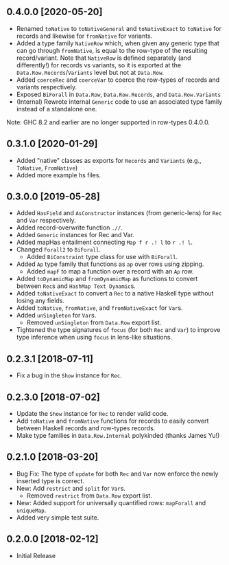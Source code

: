 ## 0.4.0.0 [2020-05-20]
- Renamed `toNative` to `toNativeGeneral` and `toNativeExact` to `toNative` for records and likewise for `fromNative` for variants.
- Added a type family `NativeRow` which, when given any generic type that can go through `fromNative`, is equal to the row-type of the resulting record/variant.  Note that `NativeRow` is defined separately (and differently!) for records vs variants, so it is exported at the `Data.Row.Records`/`Variants` level but not at `Data.Row`.
- Added `coerceRec` and `coerceVar` to coerce the row-types of records and variants respectively.
- Exposed `BiForall` in `Data.Row`, `Data.Row.Records`, and `Data.Row.Variants`
- (Internal) Rewrote internal `Generic` code to use an associated type family instead of a standalone one.

Note: GHC 8.2 and earlier are no longer supported in row-types 0.4.0.0.

## 0.3.1.0 [2020-01-29]
- Added "native" classes as exports for `Records` and `Variants` (e.g., `ToNative`, `FromNative`)
- Added more example hs files.

## 0.3.0.0 [2019-05-28]
- Added `HasField` and `AsConstructor` instances (from generic-lens) for `Rec` and `Var` respectively.
- Added record-overwrite function `.//`.
- Added `Generic` instances for Rec and Var.
- Added mapHas entailment connecting `Map f r .! l` to `r .! l`.
- Changed `Forall2` to `BiForall`.
  - Added `BiConstraint` type class for use  with `BiForall`.
- Added `Ap` type family that functions as `ap` over rows using zipping.
  - Added `mapF` to map a function over a record with an `Ap` row.
- Added `toDynamicMap` and `fromDynamicMap` as functions to convert between `Rec`s and  `HashMap Text Dynamic`s.
- Added `toNativeExact` to convert a `Rec` to a native Haskell type without losing any fields.
- Added `toNative`, `fromNative`, and `fromNativeExact` for `Var`s.
- Added `unSingleton` for `Var`s.
  - Removed `unSingleton` from `Data.Row` export list.
- Tightened the type signatures of `focus` (for both `Rec` and `Var`) to improve type inference when using `focus` in lens-like situations.

## 0.2.3.1 [2018-07-11]
- Fix a bug in the `Show` instance for `Rec`.

## 0.2.3.0 [2018-07-02]
- Update the `Show` instance for `Rec` to render valid code.
- Add `toNative` and `fromNative` functions for records to easily convert between Haskell records and row-types records.
- Make type families in `Data.Row.Internal` polykinded (thanks James Yu!)

## 0.2.1.0 [2018-03-20]
- Bug Fix: The type of `update` for both `Rec` and `Var` now enforce the newly inserted type is correct.
- New: Add `restrict` and `split` for `Var`s.  
  - Removed `restrict` from `Data.Row` export list.
- New: Added support for universally quantified rows: `mapForall` and `uniqueMap`.
- Added very simple test suite.

## 0.2.0.0 [2018-02-12]
- Initial Release
